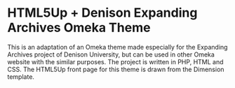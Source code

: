 # HTML5Up + Denison Expanding Archives Omeka Theme

This is an adaptation of an Omeka theme made especially for the Expanding Archives project of Denison University, but can be used in other Omeka website with the similar purposes. The project is written in PHP, HTML and CSS. The HTML5Up front page for this theme is drawn from the Dimension template. 
